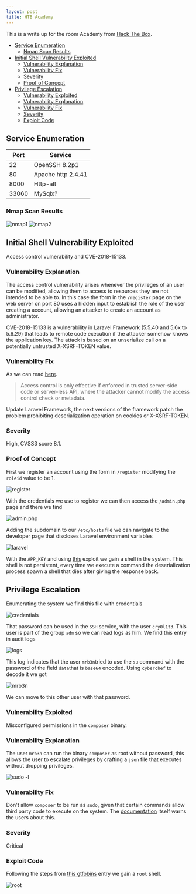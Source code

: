 ```yaml
---
layout: post
title: HTB Academy 
---
```


This is a write up for the room Academy from [Hack The Box](https://www.hackthebox.eu/).

- [Service Enumeration](#service-enumeration)
  - [Nmap Scan Results](#nmap-scan-results)
- [Initial Shell Vulnerability Exploited](#initial-shell-vulnerability-exploited)
  - [Vulnerability Explanation](#vulnerability-explanation)
  - [Vulnerability Fix](#vulnerability-fix)
  - [Severity](#severity)
  - [Proof of Concept](#proof-of-concept)
- [Privilege Escalation](#privilege-escalation)
  - [Vulnerability Exploited](#vulnerability-exploited)
  - [Vulnerability Explanation](#vulnerability-explanation-1)
  - [Vulnerability Fix](#vulnerability-fix-1)
  - [Severity](#severity-1)
  - [Exploit Code](#exploit-code)

## Service Enumeration

| Port | Service |
|---|---|
| 22| OpenSSH 8.2p1|
| 80| Apache http 2.4.41|
| 8000| Http-alt| 
| 33060| MySqlx?| 

### Nmap Scan Results

![nmap1](../images/academy/ac1.png "nmap")
![nmap2](../images/academy/ac2.png "nmap2")

## Initial Shell Vulnerability Exploited

Access control vulnerability and CVE-2018-15133.

### Vulnerability Explanation

The access control vulnerability arises whenever the privileges of an user can be modified, allowing them to access to resources they are not intended to be able to. In this case the form in the `/register` page on the web server on port 80 uses a hidden input to establish the role of the user creating a account, allowing an attacker to create an account as administrator.

CVE-2018-15133 is a vulnerability in Laravel Framework (5.5.40 and 5.6x to 5.6.29) that leads to remote code execution if the attacker somehow knows the application key. The attack is based on an unserialize call on a potentially untrusted X-XSRF-TOKEN value. 

### Vulnerability Fix

As we can read [here](https://hdivsecurity.com/owasp-broken-access-control).

>Access control is only effective if enforced in trusted server-side code or server-less API, where the attacker cannot modify the access control check or metadata.

Update Laravel Framework, the next versions of the framework patch the problem prohibiting deserialization operation on cookies or X-XSRF-TOKEN.

### Severity

High, CVSS3 score 8.1.

### Proof of Concept

First we register an account using the form in `/register` modifying the `roleid` value to be 1.

![register](../images/academy/ac3.png)

With the credentials we use to register we can then access the `/admin.php` page and there we find

![admin.php](../images/academy/ac4.png)

Adding the subdomain to our `/etc/hosts` file we can navigate to the developer page that discloses Laravel environment variables

![laravel](../images/academy/ac5.png)

With the `APP_KEY`  and using [this](https://github.com/aljavier/exploit_laravel_cve-2018-15133) exploit we gain a shell in the system. This shell is not persistent, every time we execute a command the deserialization process spawn a shell that dies after giving the response back. 

## Privilege Escalation

Enumerating the system we find this file with credentials

![credentials](../images/academy/ac6.png)

That password can be used in the `SSH` service, with the user `cry0l1t3`. This user is part of the group `adm` so we can read logs as him. We find this entry in audit logs

![logs](../images/academy/ac7.png)

This log indicates that the user `mrb3n`tried to use the `su` command with the password of the field `data`that is `base64` encoded. Using `cyberchef` to decode it we got

![mrb3n](../images/academy/ac8.png)

We can move to this other user with that password.

### Vulnerability Exploited

Misconfigured permissions in the `composer` binary.

### Vulnerability Explanation

The user `mrb3n` can run the binary `composer` as root without password, this allows the user to escalate privileges by crafting a `json` file that executes without dropping privileges.

![sudo -l](../images/academy/ac9.png)

### Vulnerability Fix

Don't allow `composer` to be run as `sudo`, given that certain commands allow third party code to execute on the system. The [documentation](https://getcomposer.org/doc/faqs/how-to-install-untrusted-packages-safely.md) itself warns the users about this.

### Severity

Critical

### Exploit Code

Following the steps from [this gtfobins](https://gtfobins.github.io/gtfobins/composer/#sudo) entry we gain a `root` shell.

![root](../images/academy/ac10.png)